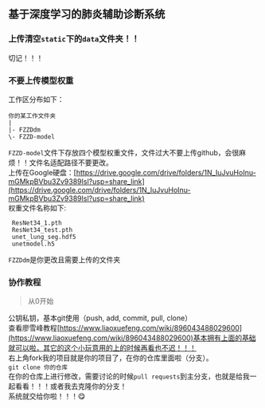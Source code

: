 ## 基于深度学习的肺炎辅助诊断系统
### 上传清空`static`下的`data`文件夹！！
切记！！！
### 不要上传模型权重
工作区分布如下：
```
你的某工作文件夹
|
|- FZZDdm
\- FZZD-model
```
`FZZD-model`文件下存放四个模型权重文件，文件过大不要上传github，会很麻烦！！文件名适配路径不要更改。  
上传在Google硬盘：[https://drive.google.com/drive/folders/1N_IuJvuHoInu-mGMkpBVbu3Zv9389Isl?usp=share_link](https://drive.google.com/drive/folders/1N_IuJvuHoInu-mGMkpBVbu3Zv9389Isl?usp=share_link)  
权重文件名称如下:
```
 ResNet34_1.pth
 ResNet34_test.pth
 unet_lung_seg.hdf5
 unetmodel.h5
```
`FZZDdm`是你更改且需要上传的文件夹
### 协作教程
> 从0开始

公钥私钥，基本git使用（push, add, commit, pull, clone）  
查看廖雪峰教程[https://www.liaoxuefeng.com/wiki/896043488029600](https://www.liaoxuefeng.com/wiki/896043488029600)基本拥有上面的基础就可以啦，其它的这个小玩意用的上的时候再看也不迟！！！  
右上角fork我的项目就是你的项目了，在你的仓库里面啦（分支）。  
`git clone 你的仓库`    
在你的仓库上进行修改，需要讨论的时候`pull requests`到主分支，也就是给我一起看看！！！或者我去克隆你的分支！  
系统就交给你啦！！！:yum:
